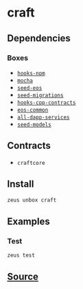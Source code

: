 
craft 
====================




## Dependencies
### Boxes
* [`hooks-npm`](hooks-npm.md)
* [`mocha`](mocha.md)
* [`seed-eos`](seed-eos.md)
* [`seed-migrations`](seed-migrations.md)
* [`hooks-cpp-contracts`](hooks-cpp-contracts.md)
* [`eos-common`](eos-common.md)
* [`all-dapp-services`](all-dapp-services.md)
* [`seed-models`](seed-models.md)


## Contracts
* `craftcore`
## Install
```bash
zeus unbox craft
```
## Examples
### Test 
```bash
zeus test
```





## [Source](https://github.com/liquidapps-io/zeus-sdk/tree/master/boxes/groups/game/craft)
